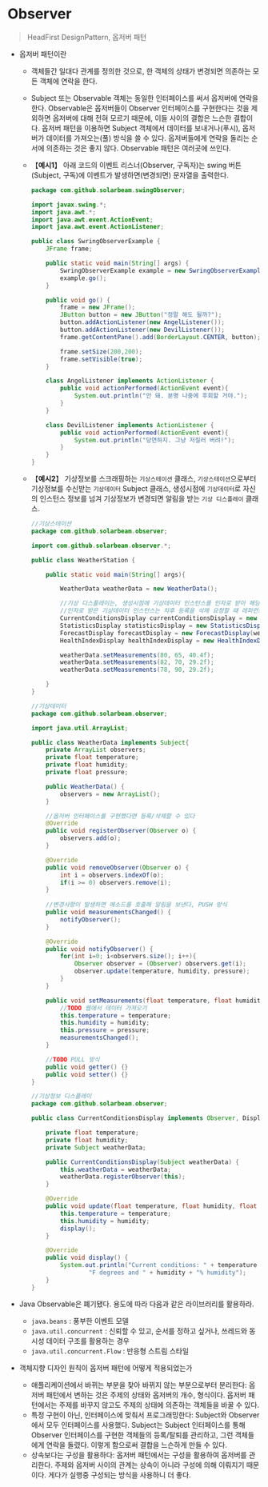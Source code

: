 # Observer

> HeadFirst DesignPattern, 옵저버 패턴

- 옵저버 패턴이란

  - 객체들간 일대다 관계를 정의한 것으로, 한 객체의 상태가 변경되면 의존하는 모든 객체에 연락을 한다.

  - Subject 또는 Observable 객체는 동일한 인터페이스를 써서 옵저버에 연락을 한다. Observable은 옵저버들이 Observer 인터페이스를 구현한다는 것을 제외하면 옵저버에 대해 전혀 모르기 때문에, 이들 사이의 결합은 느슨한 결합이다. 옵저버 패턴을 이용하면 Subject 객체에서 데이터를 보내거나(푸시), 옵저버가 데이터를 가져오는(풀) 방식을 쓸 수 있다. 옵저버들에게 연락을 돌리는 순서에 의존하는 것은 좋지 않다. Observable 패턴은 여러곳에 쓰인다.

  - 【**예시1**】 아래 코드의 이벤트 리스너(Observer, 구독자)는 swing 버튼(Subject, 구독)에 이벤트가 발생하면(변경되면) 문자열을 출력한다.

    ```java
    package com.github.solarbeam.swingObserver;
    
    import javax.swing.*;
    import java.awt.*;
    import java.awt.event.ActionEvent;
    import java.awt.event.ActionListener;
    
    public class SwringObserverExample {
        JFrame frame;
    
        public static void main(String[] args) {
            SwringObserverExample example = new SwringObserverExample();
            example.go();
        }
    
        public void go() {
            frame = new JFrame();
            JButton button = new JButton("정말 해도 될까?");
            button.addActionListener(new AngelListener());
            button.addActionListener(new DevilListener());
            frame.getContentPane().add(BorderLayout.CENTER, button);
    
            frame.setSize(200,200);
            frame.setVisible(true);
        }
    
        class AngelListener implements ActionListener {
            public void actionPerformed(ActionEvent event){
                System.out.println("안 돼. 분명 나중에 후회할 거야.");
            }
        }
    
        class DevilListener implements ActionListener {
            public void actionPerformed(ActionEvent event){
                System.out.println("당연하지. 그냥 저질러 버려!");
            }
        }
    }
    ```

  - 【**예시2**】 기상정보를 스크래핑하는 `기상스테이션` 클래스, `기상스테이션`으로부터 기상정보를 수신받는 `기상데이터` Subject 클래스, 생성시점에 `기상데이터`로 자신의 인스턴스 정보를 넘겨 기상정보가 변경되면 알림을 받는 `기상 디스플레이` 클래스.

    ```java
    //기상스테이션
    package com.github.solarbeam.observer;
    
    import com.github.solarbeam.observer.*;
    
    public class WeatherStation {
    
        public static void main(String[] args){
    
            WeatherData weatherData = new WeatherData();
    
            //기상 디스플레이는, 생성시점에 기상데이터 인스턴스를 인자로 받아 해당 인스턴스에 자신을 등록한다.
            //인자로 받은 기상데이터 인스턴스는 차후 등록을 삭제 요청할 때 레퍼런스로 사용한다.
            CurrentConditionsDisplay currentConditionsDisplay = new CurrentConditionsDisplay(weatherData);
            StatisticsDisplay statisticsDisplay = new StatisticsDisplay(weatherData);
            ForecastDisplay forecastDisplay = new ForecastDisplay(weatherData);
            HealthIndexDisplay healthIndexDisplay = new HealthIndexDisplay(weatherData);
    
            weatherData.setMeasurements(80, 65, 40.4f);
            weatherData.setMeasurements(82, 70, 29.2f);
            weatherData.setMeasurements(78, 90, 29.2f);
    
        }
    }
    ```

    ```java
    //기상데이터
    package com.github.solarbeam.observer;
    
    import java.util.ArrayList;
    
    public class WeatherData implements Subject{
        private ArrayList observers;
        private float temperature;
        private float humidity;
        private float pressure;
    
        public WeatherData() {
            observers = new ArrayList();
        }
    
        //옵저버 인터페이스를 구현했다면 등록/삭제할 수 있다
        @Override
        public void registerObserver(Observer o) { 
            observers.add(o);
        }
    
        @Override
        public void removeObserver(Observer o) {
            int i = observers.indexOf(o);
            if(i >= 0) observers.remove(i);
        }
        
        //변경사항이 발생하면 메소드를 호출해 알림을 보낸다, PUSH 방식
        public void measurementsChanged() {
            notifyObserver();
        }
    
        @Override
        public void notifyObserver() {
            for(int i=0; i<observers.size(); i++){
                Observer observer = (Observer) observers.get(i);
                observer.update(temperature, humidity, pressure);
            }
        }
    
        public void setMeasurements(float temperature, float humidity, float pressure){
            //TODO 웹에서 데이터 가져오기
            this.temperature = temperature;
            this.humidity = humidity;
            this.pressure = pressure;
            measurementsChanged();
        }
    
        //TODO PULL 방식 
        public void getter() {}
        public void setter() {}
    }
    ```

    ```java
    //기상정보 디스플레이
    package com.github.solarbeam.observer;
    
    public class CurrentConditionsDisplay implements Observer, DisplayElement{
    
        private float temperature;
        private float humidity;
        private Subject weatherData;
    
        public CurrentConditionsDisplay(Subject weatherData) {
            this.weatherData = weatherData;
            weatherData.registerObserver(this);
        }
    
        @Override
        public void update(float temperature, float humidity, float pressure) {
            this.temperature = temperature;
            this.humidity = humidity;
            display();
        }
    
        @Override
        public void display() {
            System.out.println("Current conditions: " + temperature +
                    "F degrees and " + humidity + "% humidity");
        }
    }
    
    ```

- Java Observable은 폐기됐다. 용도에 따라 다음과 같은 라이브러리를 활용하라.

  - `java.beans` : 풍부한 이벤트 모델
  - `java.util.concurrent` : 신뢰할 수 있고, 순서를 정하고 싶거나, 쓰레드와 동시성 데이터 구조를 활용하는 경우
  - `java.util.concurrent.Flow` : 반응형 스트림 스타일

- 객체지향 디자인 원칙이 옵저버 패턴에 어떻게 적용되었는가
  - 애플리케이션에서 바뀌는 부분을 찾아 바뀌지 않는 부분으로부터 분리한다: 옵저버 패턴에서 변하는 것은 주제의 상태와 옵저버의 개수, 형식이다. 옵저버 패턴에서는 주제를 바꾸지 않고도 주제의 상태에 의존하는 객체들을 바꿀 수 있다.
  - 특정 구현이 아닌, 인터페이스에 맞춰서 프로그래밍한다: Subject와 Observer에서 모두 인터페이스를 사용했다. Subject는 Subject 인터페이스를 통해 Observer 인터페이스를 구현한 객체들의 등록/탈퇴를 관리하고, 그런 객체들에게 연락을 돌렸다. 이렇게 함으로써 결합을 느슨하게 만들 수 있다.
  - 상속보다는 구성을 활용하다: 옵저버 패턴에서는 구성을 활용하여 옵저버를 관리한다. 주제와 옵저버 사이의 관계는 상속이 아니라 구성에 의해 이뤄지기 때문이다. 게다가 실행중 구성되는 방식을 사용하니 더 좋다.



